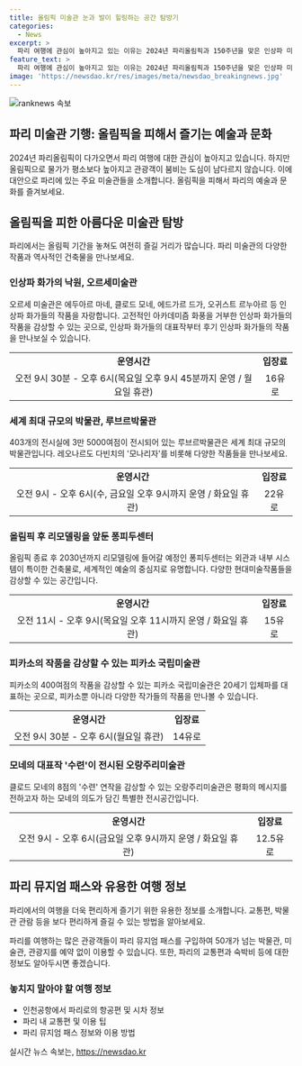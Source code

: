```yaml
---
title: 올림픽 미술관 눈과 발이 힐링하는 공간 탐방기
categories:
  - News
excerpt: >
  파리 여행에 관심이 높아지고 있는 이유는 2024년 파리올림픽과 150주년을 맞은 인상파 미술의 매력이 큰 영향을 미치고 있다. 그동안은 관광객들이 많지 않던 파리에서는 올림픽 개최로 물가가 상승하고 관광객 수가 늘 것으로 예상되지만, 올림픽을 피하고자 하는 관광객은 파리를 조용히 즐길 수 있는 방법에 대해 관심을 가지고 있다. 또한, 올림픽을 가려주더라도 인상파 미술에 관심이 있는 이들은 파리의 주요 미술관들을 통해 더 깊은 미술 여행을 즐길 수 있다.
feature_text: >
  파리 여행에 관심이 높아지고 있는 이유는 2024년 파리올림픽과 150주년을 맞은 인상파 미술의 매력이 큰 영향을 미치고 있다. 그동안은 관광객들이 많지 않던 파리에서는 올림픽 개최로 물가가 상승하고 관광객 수가 늘 것으로 예상되지만, 올림픽을 피하고자 하는 관광객은 파리를 조용히 즐길 수 있는 방법에 대해 관심을 가지고 있다. 또한, 올림픽을 가려주더라도 인상파 미술에 관심이 있는 이들은 파리의 주요 미술관들을 통해 더 깊은 미술 여행을 즐길 수 있다.
image: 'https://newsdao.kr/res/images/meta/newsdao_breakingnews.jpg'
---
```


<p><img src="https://newsdao.kr/res/images/meta/newsdao_breakingnews.jpg" alt="ranknews 속보" /></p>

<h2 data-ke-size="size26">파리 미술관 기행: 올림픽을 피해서 즐기는 예술과 문화</h2>

<p data-ke-size="size16">2024년 파리올림픽이 다가오면서 파리 여행에 대한 관심이 높아지고 있습니다. 하지만 올림픽으로 물가가 평소보다 높아지고 관광객이 붐비는 도심이 남다르지 않습니다. 이에 대안으로 파리에 있는 주요 미술관들을 소개합니다. 올림픽을 피해서 파리의 예술과 문화를 즐겨보세요.</p>

<h2 data-ke-size="size24">올림픽을 피한 아름다운 미술관 탐방</h2>

<p data-ke-size="size16">파리에서는 올림픽 기간을 놓쳐도 여전히 즐길 거리가 많습니다. 파리 미술관의 다양한 작품과 역사적인 건축물을 만나보세요.</p>

<h3 data-ke-size="size22">인상파 화가의 낙원, 오르세미술관</h3>

<p data-ke-size="size16">오르세 미술관은 에두아르 마네, 클로드 모네, 에드가르 드가, 오귀스트 르누아르 등 인상파 화가들의 작품을 자랑합니다. 고전적인 아카데미즘 화풍을 거부한 인상파 화가들의 작품을 감상할 수 있는 곳으로, 인상파 화가들의 대표작부터 후기 인상파 화가들의 작품을 만나보실 수 있습니다.</p>

<table>
    <tr>
        <td style="text-align: center; height: 17px;"><b>운영시간</b></td>
        <td style="text-align: center; height: 17px;"><b>입장료</b></td>
    </tr>
    <tr>
        <td style="text-align: center; height: 17px;">오전 9시 30분 - 오후 6시(목요일 오후 9시 45분까지 운영 / 월요일 휴관)</td>
        <td style="text-align: center; height: 17px;">16유로</td>
    </tr>
</table>

<h3 data-ke-size="size22">세계 최대 규모의 박물관, 루브르박물관</h3>

<p data-ke-size="size16">403개의 전시실에 3만 5000여점이 전시되어 있는 루브르박물관은 세계 최대 규모의 박물관입니다. 레오나르도 다빈치의 '모나리자'를 비롯해 다양한 작품들을 만나보세요.</p>

<table>
    <tr>
        <td style="text-align: center; height: 17px;"><b>운영시간</b></td>
        <td style="text-align: center; height: 17px;"><b>입장료</b></td>
    </tr>
    <tr>
        <td style="text-align: center; height: 17px;">오전 9시 - 오후 6시(수, 금요일 오후 9시까지 운영 / 화요일 휴관)</td>
        <td style="text-align: center; height: 17px;">22유로</td>
    </tr>
</table>

<h3 data-ke-size="size22">올림픽 후 리모델링을 앞둔 퐁피두센터</h3>

<p data-ke-size="size16">올림픽 종료 후 2030년까지 리모델링에 들어갈 예정인 퐁피두센터는 외관과 내부 시스템이 특이한 건축물로, 세계적인 예술의 중심지로 유명합니다. 다양한 현대미술작품들을 감상할 수 있는 공간입니다.</p>

<table>
    <tr>
        <td style="text-align: center; height: 17px;"><b>운영시간</b></td>
        <td style="text-align: center; height: 17px;"><b>입장료</b></td>
    </tr>
    <tr>
        <td style="text-align: center; height: 17px;">오전 11시 - 오후 9시(목요일 오후 11시까지 운영 / 화요일 휴관)</td>
        <td style="text-align: center; height: 17px;">15유로</td>
    </tr>
</table>

<h3 data-ke-size="size22">피카소의 작품을 감상할 수 있는 피카소 국립미술관</h3>

<p data-ke-size="size16">피카소의 400여점의 작품을 감상할 수 있는 피카소 국립미술관은 20세기 입체파를 대표하는 곳으로, 피카소뿐 아니라 다양한 작가들의 작품을 만나볼 수 있습니다.</p>

<table>
    <tr>
        <td style="text-align: center; height: 17px;"><b>운영시간</b></td>
        <td style="text-align: center; height: 17px;"><b>입장료</b></td>
    </tr>
    <tr>
        <td style="text-align: center; height: 17px;">오전 9시 30분 - 오후 6시(월요일 휴관)</td>
        <td style="text-align: center; height: 17px;">14유로</td>
    </tr>
</table>

<h3 data-ke-size="size22">모네의 대표작 '수련'이 전시된 오랑주리미술관</h3>

<p data-ke-size="size16">클로드 모네의 8점의 '수련' 연작을 감상할 수 있는 오랑주리미술관은 평화의 메시지를 전하고자 하는 모네의 의도가 담긴 특별한 전시공간입니다.</p>

<table>
    <tr>
        <td style="text-align: center; height: 17px;"><b>운영시간</b></td>
        <td style="text-align: center; height: 17px;"><b>입장료</b></td>
    </tr>
    <tr>
        <td style="text-align: center; height: 17px;">오전 9시 - 오후 6시(금요일 오후 9시까지 운영 / 화요일 휴관)</td>
        <td style="text-align: center; height: 17px;">12.5유로</td>
    </tr>
</table>

<h2 data-ke-size="size24">파리 뮤지엄 패스와 유용한 여행 정보</h2>

<p data-ke-size="size16">파리에서의 여행을 더욱 편리하게 즐기기 위한 유용한 정보를 소개합니다. 교통편, 박물관 관람 등을 보다 편리하게 즐길 수 있는 방법을 알아보세요.</p>

<p data-ke-size="size16">파리를 여행하는 많은 관광객들이 파리 뮤지엄 패스를 구입하여 50개가 넘는 박물관, 미술관, 관광지를 예약 없이 이용할 수 있습니다. 또한, 파리의 교통편과 숙박비 등에 대한 정보도 알아두시면 좋겠습니다.</p>

<h3 data-ke-size="size22">놓치지 말아야 할 여행 정보</h3>

<ul>
    <li>인천공항에서 파리로의 항공편 및 시차 정보</li>
    <li>파리 내 교통편 및 이용 팁</li>
    <li>파리 뮤지엄 패스 정보와 이용 방법</li>
</ul>
실시간 뉴스 속보는, <a href="https://newsdao.kr" rel="dofollow">https://newsdao.kr</a>


